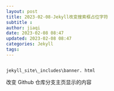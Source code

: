 ```yaml
---
layout: post
title: 2023-02-08-Jekyll改变搜索框占位字符
subtitle :
author: jiaqi
date: 2023-02-08 08:47
updated: 2023-02-08 08:47
categories: Jekyll
tags: 
---
```

```toc
```

`jekyll_site\_includes\banner. html`

改变 Github 仓库分支主页显示的内容